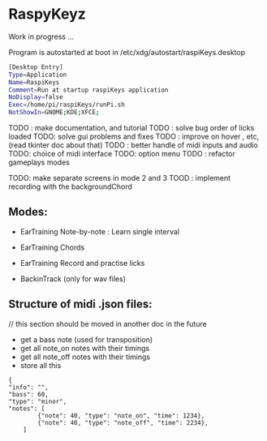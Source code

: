 # RaspyKeyz

Work in progress ...

Program is autostarted at boot in /etc/xdg/autostart/raspiKeys.desktop

```sh
[Desktop Entry]
Type=Application
Name=RaspiKeys
Comment=Run at startup raspiKeys application
NoDisplay=false
Exec=/home/pi/raspiKeys/runPi.sh
NotShowIn=GNOME;KDE;XFCE;
```

TODO : make documentation, and tutorial
TODO : solve bug order of licks loaded
TODO:  solve gui problems and fixes
TODO : improve on hover , etc, (read tkinter doc about that)
TODO : better handle of midi inputs and audio
TODO: choice of midi interface
TODO: option menu
TODO : refactor gameplays modes

TODO: make separate screens in mode 2 and 3
TOOD : implement recording with the backgroundChord


## Modes:

- EarTraining Note-by-note : Learn single interval
- EarTraining Chords
- EarTraining Record and practise licks

- BackinTrack (only for wav files)


## Structure of midi .json files:

// this section should be moved in another doc in the future
- get a bass note (used for transposition)
- get all note_on notes with their timings
- get all note_off notes with their timings
- store all this


```
{
"info": "",
"bass": 60,
"type": "minor",
"notes": [
		{"note": 40, "type": "note_on", "time": 1234},
		{"note": 40, "type": "note_off", "time": 2234},
	]

```
